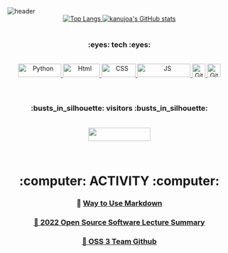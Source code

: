 <img src="https://capsule-render.vercel.app/api?type=rounded&amp?height=150&amp;text=YuBeen&#39;s_github&amp;stroke=000000&amp;fontColor=F0F8FF&amp;animation=fadeIn&amp;fontFamily" alt="header">
<br/>

<div align = "center">
    <a href="https://github.com/kanujoa">
        <img src="https://github-readme-stats.vercel.app/api/top-langs/?username=kanujoa&amp" alt="Top Langs">
    </a>
    <a href="https://github.com/kanujoa">
        <img src="https://github-readme-stats.vercel.app/api?username=kanujoa&amp;theme=buefy&amp;show_icons=true" alt="kanujoa&#39;s GitHub stats">
    </a>
</div>
<br/>

<div align = "center">
<h3>:eyes: tech :eyes:</h3>
</br>

<a href = "https://www.python.org">
    <img src="https://img.shields.io/badge/Python-3776AB?style=flat-square&amp;logo=Python&amp;logoColor=white" width="97" height="30" alt="Python" style="-aw-            left-pos:0pt; -aw-rel-hpos:column; -aw-rel-vpos:paragraph; -aw-top-pos:0pt; -aw-wrap-type:inline">
</a>
<a href = "https://github.com/kanujoa/HTML-CSS-practice">
    <img src="https://img.shields.io/badge/Html-E34F26?style=flat-square&amp;logo=HTML5&amp;logoColor=white" width="83" height="30" alt="Html" style="-aw-left-            pos:0pt; -aw-rel-hpos:column; -aw-rel-vpos:paragraph; -aw-top-pos:0pt; -aw-wrap-type:inline">
</a>
<a href = "https://github.com/kanujoa/HTML-CSS-practice">
    <img src="https://img.shields.io/badge/Css-1572B6?style=flat-square&amp;logo=CSS3&amp;logoColor=white" width="77" height="30" alt="CSS" style="-aw-left-                pos:0pt; -aw-rel-hpos:column; -aw-rel-vpos:paragraph; -aw-top-pos:0pt; -aw-wrap-type:inline">
</a>
<a href = "https://github.com/kanujoa/Javascript-practice">
    <img src="https://img.shields.io/badge/JavaScript-F7DF1E?style=flat-square&amp;logo=JavaScript&amp;logoColor=black" width="120" height="30" alt="JS" style="-            aw-left-pos:0pt; -aw-rel-hpos:column; -aw-rel-vpos:paragraph; -aw-top-pos:0pt; -aw-wrap-type:inline">
</a>
<a href = "https://github.com/kanujoa">
    <img src="https://img.shields.io/badge/Github-181717?style=flat-square&amp;logo=Github&amp;logoColor=white" height="30" alt="Github">
</a>
<a href = "https://github.com/kanujoa/OSS_lecture_summary">
    <img src="https://img.shields.io/badge/Git-F05032?style=flat-square&amp;logo=Git&amp;logoColor=white" height="30" alt="Git">
</a>
</div>
<br/><br/>

<div align = "center">
<h3>:busts_in_silhouette: visitors :busts_in_silhouette:
</div>
<br/>
    
<div align = "center">  
    <a href="https://hits.seeyoufarm.com">
        <img src="https://hits.seeyoufarm.com/api/count/incr/badge.svg?url=https%3A%2F%2Fgithub.com%2Fkanujoa&count_bg=%23E7BFEC&title_bg=%23FCDBDB&icon=&icon_color=%23A7A7A7&title=visitors&edge_flat=true" width="140" height="30">
    </a>
</div>
<br/><br/>

<h1><div align = "center">:computer:  ACTIVITY  :computer:</div></h1>

<div align = "center">
    <h3> 📌 <a href = "https://github.com/kanujoa/How_to_Use_Markdown/blob/main/%EB%A7%88%ED%81%AC%EB%8B%A4%EC%9A%B4%20%EC%82%AC%EC%9A%A9%EB%B2%95.md"> Way to Use Markdown </h3> 
    <h3> 📌 <a href = "https://github.com/kanujoa/OSS_lecture_summary"> 2022 Open Source Software Lecture Summary </h3>
    <h3> 📌 <a href = "https://github.com/OSS3TEAM"> OSS 3 Team Github </h3>
</div>


<!---
kanujoa/kanujoa is a ✨ special ✨ repository because its `README.md` (this file) appears on your GitHub profile.
You can click the Preview link to take a look at your changes.
--->
